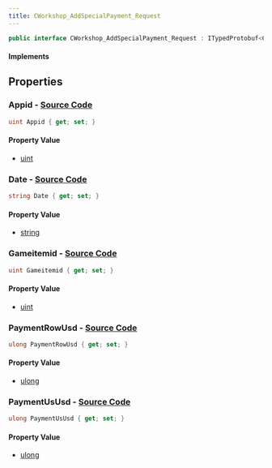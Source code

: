 ```yaml
---
title: CWorkshop_AddSpecialPayment_Request
---
```


```csharp
public interface CWorkshop_AddSpecialPayment_Request : ITypedProtobuf<CWorkshop_AddSpecialPayment_Request>, INativeHandle
```

#### Implements

## Properties

### **Appid** - [Source Code](https://github.com/swiftly-solution/swiftlys2/blob/main/managed/src/SwiftlyS2.Generated/Protobufs/Interfaces/CWorkshop_AddSpecialPayment_Request.cs#L13)

```csharp
uint Appid { get; set; }
```

#### Property Value

- [uint](https://learn.microsoft.com/dotnet/api/system.uint32)

### **Date** - [Source Code](https://github.com/swiftly-solution/swiftlys2/blob/main/managed/src/SwiftlyS2.Generated/Protobufs/Interfaces/CWorkshop_AddSpecialPayment_Request.cs#L19)

```csharp
string Date { get; set; }
```

#### Property Value

- [string](https://learn.microsoft.com/dotnet/api/system.string)

### **Gameitemid** - [Source Code](https://github.com/swiftly-solution/swiftlys2/blob/main/managed/src/SwiftlyS2.Generated/Protobufs/Interfaces/CWorkshop_AddSpecialPayment_Request.cs#L16)

```csharp
uint Gameitemid { get; set; }
```

#### Property Value

- [uint](https://learn.microsoft.com/dotnet/api/system.uint32)

### **PaymentRowUsd** - [Source Code](https://github.com/swiftly-solution/swiftlys2/blob/main/managed/src/SwiftlyS2.Generated/Protobufs/Interfaces/CWorkshop_AddSpecialPayment_Request.cs#L25)

```csharp
ulong PaymentRowUsd { get; set; }
```

#### Property Value

- [ulong](https://learn.microsoft.com/dotnet/api/system.uint64)

### **PaymentUsUsd** - [Source Code](https://github.com/swiftly-solution/swiftlys2/blob/main/managed/src/SwiftlyS2.Generated/Protobufs/Interfaces/CWorkshop_AddSpecialPayment_Request.cs#L22)

```csharp
ulong PaymentUsUsd { get; set; }
```

#### Property Value

- [ulong](https://learn.microsoft.com/dotnet/api/system.uint64)

